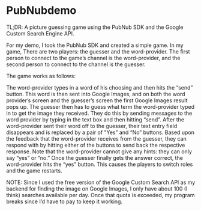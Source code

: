 # PubNubdemo
TL;DR: A picture guessing game using the PubNub SDK and the Google Custom Search Engine API.

For my demo, I took the PubNub SDK and created a simple game. 
In my game, There are two players: the guesser and the word-provider. 
The first person to connect to the game’s channel is the word-provider, 
and the second person to connect to the channel is the guesser.

The game works as follows:

The word-provider types in a word of his choosing and then hits the “send” button. 
This word is then sent into Google Images, and on both the word provider’s screen and the guesser’s screen the 
first Google Images result pops up.  The guesser then has to guess what term the word-provider typed in to 
get the image they received. They do this by sending messages to the word provider by typing in the text box and then hitting “send”.
After the word-provider sent their word off to the guesser, their text entry field disappears and is replaced by a pair of 
"Yes” and “No” buttons. Based upon the feedback that the word-provider receives from the guesser, they can respond with by 
hitting either of the buttons to send back the respective response. Note that the word-provider cannot give any hints: they can 
only say “yes” or “no.”  Once the guesser finally gets the answer correct, the word-provider hits the “yes” button. 
This causes the players to switch roles and the game restarts.

NOTE: Since I used the free version of the Google Custom Search API as my backend for finding the image on Google Images, I only have about 100 (I think) searches available per day. Once that quota is exceeded, my program breaks since I’d have to pay to keep it working.
